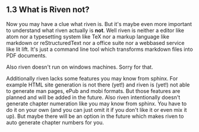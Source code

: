 ## 1.3 What is Riven not?

Now you may have a clue what riven is. But it's maybe even more important to understand what riven actually is **not**.
Well riven is neither a editor like atom nor a typesetting system like TeX nor a markup language like markdown or
reStructuredText nor a office suite nor a webbased service like lit lift. It's just a command line tool which transforms
markdown files into PDF documents.

Also riven doesn't run on windows machines. Sorry for that.

Additionally riven lacks some features you may know from sphinx. For example HTML site generation is not there (yet!)
and riven is (yet!) not able to generate man pages, ePub and mobi formats. But those features are planned and will be
added in the future. Also riven intentionally doesn't generate chapter numeration like you may know from sphinx. You
have to do it on your own (and you can just omit it if you don't like it or even mix it up). But maybe there will be an
option in the future which makes riven to auto generate chapter numbers for you.
